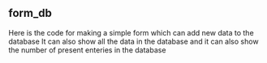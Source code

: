 ## form_db
Here is the code for making a simple form which can add new data to the database
It can also show all the data in the database and it can also show the number of 
present enteries in the database
